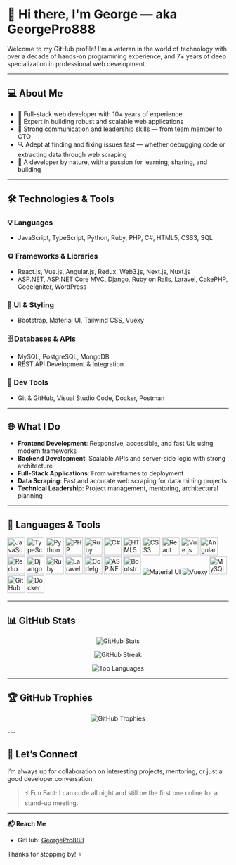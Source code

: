 # 👋 Hi there, I'm George — aka GeorgePro888

Welcome to my GitHub profile! I'm a veteran in the world of technology with over a decade of hands-on programming experience, and 7+ years of deep specialization in professional web development.

---

## 💻 About Me

- 🔧 Full-stack web developer with 10+ years of experience
- 🚀 Expert in building robust and scalable web applications
- 💬 Strong communication and leadership skills — from team member to CTO
- 🔍 Adept at finding and fixing issues fast — whether debugging code or extracting data through web scraping
- 🧠 A developer by nature, with a passion for learning, sharing, and building

---

## 🛠️ Technologies & Tools

### 💡 Languages
- JavaScript, TypeScript, Python, Ruby, PHP, C#, HTML5, CSS3, SQL

### ⚙️ Frameworks & Libraries
- React.js, Vue.js, Angular.js, Redux, Web3.js, Next.js, Nuxt.js
- ASP.NET, ASP.NET Core MVC, Django, Ruby on Rails, Laravel, CakePHP, CodeIgniter, WordPress

### 🎨 UI & Styling
- Bootstrap, Material UI, Tailwind CSS, Vuexy

### 🗄️ Databases & APIs
- MySQL, PostgreSQL, MongoDB
- REST API Development & Integration

### 🧰 Dev Tools
- Git & GitHub, Visual Studio Code, Docker, Postman

---

## 🌐 What I Do

- **Frontend Development**: Responsive, accessible, and fast UIs using modern frameworks
- **Backend Development**: Scalable APIs and server-side logic with strong architecture
- **Full-Stack Applications**: From wireframes to deployment
- **Data Scraping**: Fast and accurate web scraping for data mining projects
- **Technical Leadership**: Project management, mentoring, architectural planning

---

## 🧰 Languages & Tools

<p align="left">
  <img src="https://cdn.jsdelivr.net/gh/devicons/devicon/icons/javascript/javascript-original.svg" width="40" alt="JavaScript" />
  <img src="https://cdn.jsdelivr.net/gh/devicons/devicon/icons/typescript/typescript-original.svg" width="40" alt="TypeScript" />
  <img src="https://cdn.jsdelivr.net/gh/devicons/devicon/icons/python/python-original.svg" width="40" alt="Python" />
  <img src="https://cdn.jsdelivr.net/gh/devicons/devicon/icons/php/php-original.svg" width="40" alt="PHP" />
  <img src="https://cdn.jsdelivr.net/gh/devicons/devicon/icons/ruby/ruby-original.svg" width="40" alt="Ruby" />
  <img src="https://cdn.jsdelivr.net/gh/devicons/devicon/icons/csharp/csharp-original.svg" width="40" alt="C#" />
  <img src="https://cdn.jsdelivr.net/gh/devicons/devicon/icons/html5/html5-original.svg" width="40" alt="HTML5" />
  <img src="https://cdn.jsdelivr.net/gh/devicons/devicon/icons/css3/css3-original.svg" width="40" alt="CSS3" />
  <img src="https://cdn.jsdelivr.net/gh/devicons/devicon/icons/react/react-original.svg" width="40" alt="React" />
  <img src="https://cdn.jsdelivr.net/gh/devicons/devicon/icons/vuejs/vuejs-original.svg" width="40" alt="Vue.js" />
  <img src="https://cdn.jsdelivr.net/gh/devicons/devicon/icons/angularjs/angularjs-original.svg" width="40" alt="Angular.js" />
  <img src="https://cdn.jsdelivr.net/gh/devicons/devicon/icons/redux/redux-original.svg" width="40" alt="Redux" />
  <img src="https://cdn.jsdelivr.net/gh/devicons/devicon/icons/django/django-plain.svg" width="40" alt="Django" />
  <img src="https://cdn.jsdelivr.net/gh/devicons/devicon/icons/rails/rails-original-wordmark.svg" width="40" alt="Ruby on Rails" />
  <img src="https://cdn.jsdelivr.net/gh/devicons/devicon/icons/laravel/laravel-plain.svg" width="40" alt="Laravel" />
  <img src="https://cdn.jsdelivr.net/gh/devicons/devicon/icons/codeigniter/codeigniter-plain.svg" width="40" alt="CodeIgniter" />
  <img src="https://cdn.jsdelivr.net/gh/devicons/devicon/icons/dot-net/dot-net-original.svg" width="40" alt="ASP.NET Core" />
  <img src="https://cdn.jsdelivr.net/gh/devicons/devicon/icons/bootstrap/bootstrap-original.svg" width="40" alt="Bootstrap" />
  <img src="https://img.shields.io/badge/Material--UI-0081CB?style=flat-square&logo=mui&logoColor=white" alt="Material UI" />
  <img src="https://img.shields.io/badge/Vuexy-4CAF50?style=flat-square&logo=vue.js&logoColor=white" alt="Vuexy" />
  <img src="https://cdn.jsdelivr.net/gh/devicons/devicon/icons/mysql/mysql-original.svg" width="40" alt="MySQL" />
  <img src="https://cdn.jsdelivr.net/gh/devicons/devicon/icons/github/github-original.svg" width="40" alt="GitHub" />
  <img src="https://cdn.jsdelivr.net/gh/devicons/devicon/icons/docker/docker-original.svg" width="40" alt="Docker" />
</p>

---

## 📊 GitHub Stats

<p align="center">
  <img src="https://github-readme-stats.vercel.app/api?username=GeorgePro888&show_icons=true&theme=tokyonight&include_all_commits=true&count_private=true" alt="GitHub Stats" />
</p>

<p align="center">
  <img src="https://github-readme-streak-stats.herokuapp.com/?user=GeorgePro888&theme=tokyonight" alt="GitHub Streak" />
</p>

<p align="center">
  <img src="https://github-readme-stats.vercel.app/api/top-langs/?username=GeorgePro888&layout=compact&theme=tokyonight" alt="Top Languages" />
</p>

---

## 🏆 GitHub Trophies

<p align="center">
  <img src="https://github-profile-trophy.vercel.app/?username=GeorgePro888&theme=tokyonight&margin-w=15&no-bg=true" alt="GitHub Trophies" />
</p>
---

## 🤝 Let’s Connect

I’m always up for collaboration on interesting projects, mentoring, or just a good developer conversation.

> ⚡ Fun Fact: I can code all night and still be the first one online for a stand-up meeting.

---

**📬 Reach Me**
- GitHub: [GeorgePro888](https://github.com/GeorgePro888)

Thanks for stopping by! ⭐️


